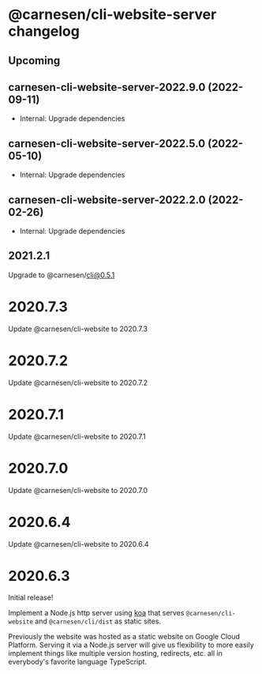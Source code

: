 # **@carnesen/cli-website-server** changelog

## Upcoming

## carnesen-cli-website-server-2022.9.0 (2022-09-11)

- Internal: Upgrade dependencies

## carnesen-cli-website-server-2022.5.0 (2022-05-10)

- Internal: Upgrade dependencies

## carnesen-cli-website-server-2022.2.0 (2022-02-26)

- Internal: Upgrade dependencies

## 2021.2.1
Upgrade to @carnesen/cli@0.5.1

# 2020.7.3
Update @carnesen/cli-website to 2020.7.3

# 2020.7.2
Update @carnesen/cli-website to 2020.7.2

# 2020.7.1
Update @carnesen/cli-website to 2020.7.1

# 2020.7.0
Update @carnesen/cli-website to 2020.7.0

# 2020.6.4
Update @carnesen/cli-website to 2020.6.4

# 2020.6.3
Initial release!

Implement a Node.js http server using [koa](https://koajs.com/) that serves `@carnesen/cli-website` and `@carnesen/cli/dist` as static sites.

Previously the website was hosted as a static website on Google Cloud Platform. Serving it via a Node.js server will give us flexibility to more easily implement things like multiple version hosting, redirects, etc. all in everybody's favorite language TypeScript.
